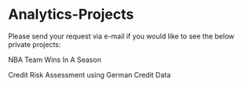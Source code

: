 # Analytics-Projects
Please send your request via e-mail if you would like to see the below private projects:

NBA Team Wins In A Season

Credit Risk Assessment using German Credit Data
